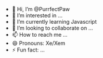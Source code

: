 - 👋 Hi, I’m @PurrfectPaw
- 👀 I’m interested in ...
- 🌱 I’m currently learning Javascript
- 💞️ I’m looking to collaborate on ...
- 📫 How to reach me ...
- 😄 Pronouns: Xe/Xem
- ⚡ Fun fact: ...

<!---
PurrfectPaw/PurrfectPaw is a ✨ special ✨ repository because its `README.md` (this file) appears on your GitHub profile.
You can click the Preview link to take a look at your changes.
--->
